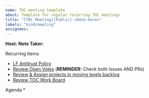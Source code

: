```yaml
---
name: TOC meeting template
about: Template for regular recurring TOC meetings
title: "[TOC Meeting][Public] <date-here>"
labels: "kind/meeting"
assignees: 
---
```


**Host:**
**Note Taker:**


Recurring Items
* [LF Antitrust Policy](https://docs.google.com/presentation/d/1tNOOPWqZMMcUQjes7J-Fc8__5vGmNsxtZnfOw6dLlpc/edit?usp=sharing)
* [Review Open Votes](https://github.com/search?q=repo%3Acncf%2Fsandbox+repo%3Acncf%2Ftoc+label%3A%22gitvote%22+label%3A%22vote+open%22&type=issues) (**REMINDER:** Check both Issues AND PRs)
* [Review & Assign projects in moving levels backlog](https://github.com/orgs/cncf/projects/27/views/9)
* [Review TOC Work Board](https://github.com/orgs/cncf/projects/27/views/10)


Agenda
* 